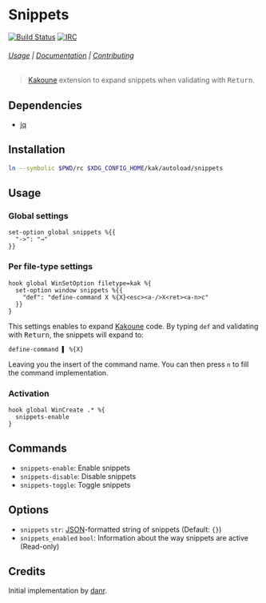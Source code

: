 # Snippets

[![Build Status][Badge]][Travis]
[![IRC][IRC Badge]][IRC]

###### [Usage](#usage) | [Documentation](#commands) | [Contributing](CONTRIBUTING)

> [Kakoune][] extension to expand snippets when validating with <kbd>Return</kbd>.

## Dependencies

- [jq][]

## Installation

``` sh
ln --symbolic $PWD/rc $XDG_CONFIG_HOME/kak/autoload/snippets
```

## Usage

### Global settings

``` kak
set-option global snippets %{{
  "->": "→"
}}
```

### Per file-type settings

``` kak
hook global WinSetOption filetype=kak %{
  set-option window snippets %{{
    "def": "define-command X %{X}<esc><a-/>X<ret><a-n>c"
  }}
}
```

This settings enables to expand [Kakoune][] code.
By typing `def` and validating with <kbd>Return</kbd>,
the snippets will expand to:

``` kak
define-command ▌ %{X}
```

Leaving you the insert of the command name.
You can then press `n` to fill the command implementation.

### Activation

``` kak
hook global WinCreate .* %{
  snippets-enable
}
```

## Commands

- `snippets-enable`: Enable snippets
- `snippets-disable`: Disable snippets
- `snippets-toggle`: Toggle snippets

## Options

- `snippets` `str`: [JSON][]-formatted string of snippets (Default: `{}`)
- `snippets_enabled` `bool`: Information about the way snippets are active (Read-only)

## Credits

Initial implementation by [danr][].

[Kakoune]: http://kakoune.org
[Travis]: https://travis-ci.org/alexherbo2/snippets.kak
[Badge]: https://travis-ci.org/alexherbo2/snippets.kak.svg
[IRC]: https://webchat.freenode.net?channels=kakoune
[IRC Badge]: https://img.shields.io/badge/IRC-%23kakoune-blue.svg
[jq]: https://stedolan.github.io/jq/
[JSON]: https://json.org
[danr]: https://github.com/danr
